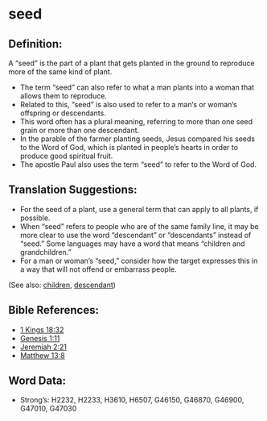 # seed

## Definition:

A “seed” is the part of a plant that gets planted in the ground to reproduce more of the same kind of plant. 

* The term “seed” can also refer to what a man plants into a woman that allows them to reproduce. 
* Related to this, “seed” is also used to refer to a man‘s or woman‘s offspring or descendants.
* This word often has a plural meaning, referring to more than one seed grain or more than one descendant.
* In the parable of the farmer planting seeds, Jesus compared his seeds to the Word of God, which is planted in people’s hearts in order to produce good spiritual fruit.
* The apostle Paul also uses the term “seed” to refer to the Word of God.

## Translation Suggestions:

* For the seed of a plant, use a general term that can apply to all plants, if possible. 
* When “seed” refers to people who are of the same family line, it may be more clear to use the word “descendant” or “descendants” instead of “seed.” Some languages may have a word that means “children and grandchildren.”
* For a man or woman’s “seed,” consider how the target expresses this in a way that will not offend or embarrass people. 

(See also: [children](../kt/children.md), [descendant](../other/descendant.md))

## Bible References:

* [1 Kings 18:32](rc://en/tn/help/1ki/18/32)
* [Genesis 1:11](rc://en/tn/help/gen/01/11)
* [Jeremiah 2:21](rc://en/tn/help/jer/02/21)
* [Matthew 13:8](rc://en/tn/help/mat/13/08)

## Word Data:

* Strong’s: H2232, H2233, H3610, H6507, G46150, G46870, G46900, G47010, G47030
